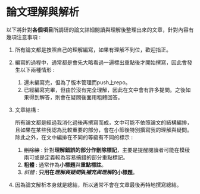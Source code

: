 # 論文理解與解析

以下將針對**各個項目**所調研的論文詳細閱讀與理解後整理出來的文章，針對內容有幾項注意事項 : 

1. 所有論文都是按照自己的理解編寫，如果有理解不到位，歡迎指正。

2. 編寫的過程中，通常都是會先大略看過一遍標出重點後才開始撰寫，因此會發生以下兩種情形 : 

   1. 還未編寫完，但為了版本管理而push上repo。
   2. 已經編寫完畢，但由於沒有完全理解，因此在文中會有許多提問。之後如果得到解答，則會在疑問後面用粗體回答。

3. 文章結構 : 

   所有論文都是經過我消化過後再撰寫而成，文中可能不依照論文的結構編排，且如果在某些我認為比較重要的部分，會在小節後特別撰寫我的理解與疑問。除此之外，在文中編排在不同的等級有不同的標示 : 

   1. ~~刪除線~~ : 針對**理解錯誤的部分作刪除標記**，主要是提醒閱讀者可能在模稜兩可或是定義較為容易搞錯的部分重點標記。
   2. **粗體** : 通常作為**小標題**與**重點標註**。
   3. *斜體*  : **只用在*理解與疑問*與*補充與理解*的小標題**。

4. 因為論文解析本身就是總結，所以通常不會在文章最後再特地撰寫總結。